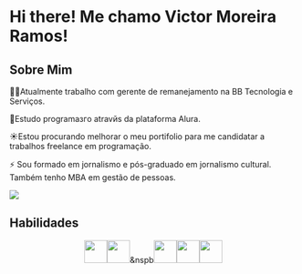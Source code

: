 <h1>Hi there!  Me chamo Victor Moreira Ramos!</h1>

<h2>Sobre Mim</h2>

<p>👨‍🏭Atualmente trabalho com gerente de remanejamento na BB Tecnologia e Serviços.</p>
<p>📘Estudo programaзгo atravйs da plataforma Alura.</p>
<p>☀Estou procurando melhorar o meu portifolio para me candidatar a trabalhos freelance em programação.</p>

<p>⚡ Sou formado em jornalismo e pós-graduado em jornalismo cultural. Também tenho MBA em gestão de pessoas.</p>

<img loading = "lazy" src ="https://user-images.githubusercontent.com/74038190/225813708-98b745f2-7d22-48cf-9150-083f1b00d6c9.gif">



<h2>Habilidades</h2>
<div align="center" margin-left="16px">
 <img loading ="lazy" src ="https://cdn.jsdelivr.net/gh/devicons/devicon/icons/html5/html5-original.svg" width ="40" height ="40"/><img loading="lazy" src="https://cdn.jsdelivr.net/gh/devicons/devicon/icons/css3/css3-original.svg" width ="40" height ="40"/>&nspb<img loading ="lazy" src="https://cdn.jsdelivr.net/gh/devicons/devicon/icons/javascript/javascript-original.svg" width ="40" height ="40"/><img loading ="lazy" src="https://cdn.jsdelivr.net/gh/devicons/devicon/icons/git/git-original.svg" width ="40" height ="40"/><img loading = "lazy" src="https://cdn.jsdelivr.net/gh/devicons/devicon/icons/github/github-original.svg" width ="40" height ="40" />
</div>          
